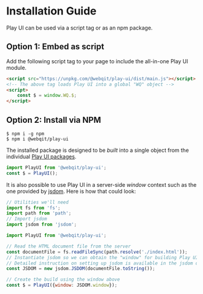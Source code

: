 # Installation Guide

Play UI can be used via a script tag or as an npm package.

## Option 1: Embed as script

Add the following script tag to your page to include the all-in-one Play UI module.

```html
<script src="https://unpkg.com/@webqit/play-ui/dist/main.js"></script>
<!-- The above tag loads Play UI into a global "WQ" object -->
<script>
    const $ = window.WQ.$;
</script>
```

## Option 2: Install via NPM

```text
$ npm i -g npm
$ npm i @webqit/play-ui
```

The installed package is designed to be *built* into a single object from the individual [Play UI packages](packages).

```js
import PlayUI from '@webqit/play-ui';
const $ = PlayUI();
```

It is also possible to use Play UI in a server-side *window* context such as the one provided by [jsdom](https://github.com/jsdom/jsdom). Here is how that could look:

```js
// Utilities we'll need
import fs from 'fs';
import path from 'path';
// Import jsdom
import jsdom from 'jsdom';

import PlayUI from '@webqit/play-ui';

// Read the HTML document file from the server
const documentFile = fs.readFileSync(path.resolve('./index.html'));
// Instantiate jsdom so we can obtain the "window" for building Play UI
// Detailed instruction on setting up jsdom is available in the jsdom docs
const JSDOM = new jsdom.JSDOM(documentFile.toString());

// Create the build using the window above
const $ = PlayUI({window: JSDOM.window});
```

<!--
## All-in-one or derivatively

While the most common usecase is to install and use Play UI as a single, built object, it can also be used derivatively on its smaller modules.
-->